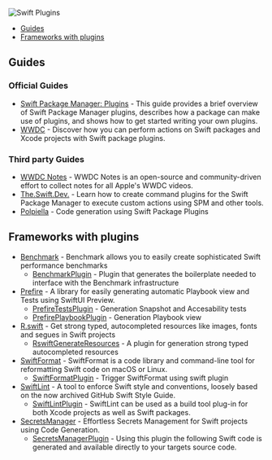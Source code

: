 ![Swift Plugins](https://i.postimg.cc/zX00Tfsn/Frame-2455.jpg)

- [Guides](#guides)
- [Frameworks with plugins](#frameworks-with-plugins)

## Guides

### Official Guides

* [Swift Package Manager: Plugins](https://github.com/apple/swift-package-manager/blob/main/Documentation/Plugins.md#getting-started-with-plugins) - This guide provides a brief overview of Swift Package Manager plugins, describes how a package can make use of plugins, and shows how to get started writing your own plugins.
* [WWDC](https://developer.apple.com/videos/play/wwdc2022/110359) - Discover how you can perform actions on Swift packages and Xcode projects with Swift package plugins.

### Third party Guides
* [WWDC Notes](https://www.wwdcnotes.com/notes/wwdc22/110359/) - WWDC Notes is an open-source and community-driven effort to collect notes for all Apple's WWDC videos.
* [The.Swift.Dev.](https://theswiftdev.com/beginners-guide-to-swift-package-manager-command-plugins/) - Learn how to create command plugins for the Swift Package Manager to execute custom actions using SPM and other tools.
* [Polpiella](https://www.polpiella.dev/code-generation-using-swift-package-plugins/) - Code generation using Swift Package Plugins

## Frameworks with plugins

* [Benchmark](https://github.com/ordo-one/package-benchmark) - Benchmark allows you to easily create sophisticated Swift performance benchmarks
  * [BenchmarkPlugin](https://github.com/ordo-one/package-benchmark) - Plugin that generates the boilerplate needed to interface with the Benchmark infrastructure
* [Prefire](https://github.com/BarredEwe/Prefire) - A library for easily generating automatic Playbook view and Tests using SwiftUI Preview.
  * [PrefireTestsPlugin](https://github.com/BarredEwe/Prefire#swift-package-plugin) - Generation Snapshot and Accesability tests
  * [PrefirePlaybookPlugin](https://github.com/BarredEwe/Prefire#swift-package-plugin) - Generation Playbook view
* [R.swift](https://github.com/mac-cain13/R.swift) - Get strong typed, autocompleted resources like images, fonts and segues in Swift projects
  * [RswiftGenerateResources](https://github.com/mac-cain13/R.swift#packageswift-based-spm-project) - A plugin for generation strong typed autocompleted resources
* [SwiftFormat](https://github.com/nicklockwood/SwiftFormat) - SwiftFormat is a code library and command-line tool for reformatting Swift code on macOS or Linux.
  *  [SwiftFormatPlugin](https://github.com/nicklockwood/SwiftFormat#swift-package-manager-plugin) - Trigger SwiftFormat using swift plugin
* [SwiftLint](https://github.com/realm/SwiftLint) - A tool to enforce Swift style and conventions, loosely based on the now archived GitHub Swift Style Guide.
  * [SwiftLintPlugin](https://github.com/realm/SwiftLint#plug-in-support) - SwiftLint can be used as a build tool plug-in for both Xcode projects as well as Swift packages.
* [SecretsManager](https://github.com/vdka/SecretsManager) - Effortless Secrets Management for Swift projects using Code Generation.
  * [SecretsManagerPlugin](https://github.com/vdka/SecretsManager) - Using this plugin the following Swift code is generated and available directly to your targets source code.

